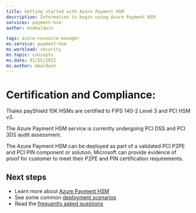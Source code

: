 ```yaml
---
title: Getting started with Azure Payment HSM
description: Information to begin using Azure Payment HSM
services: payment-hsm
author: msmbaldwin

tags: azure-resource-manager
ms.service: payment-hsm
ms.workload: security
ms.topic: concepts
ms.date: 01/25/2022
ms.author: mbaldwin
---
```


# Certification and Compliance:

Thales payShield 10K HSMs are certified to FIPS 140-2 Level 3 and PCI HSM v3.

The Azure Payment HSM service is currently undergoing PCI DSS and PCI 3DS audit assessment.

The Azure Payment HSM can be deployed as part of a validated PCI P2PE and PCI PIN component or solution, Microsoft can provide evidence of proof for customer to meet their P2PE and PIN certification requirements.

## Next steps

- Learn more about [Azure Payment HSM](overview.md)
- See some common [deployment scenarios](deployment-scenarios.md)
- Read the [frequently asked questions](faq.yml)


